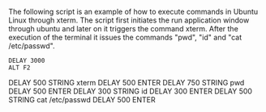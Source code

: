 The following script is an example of how to execute commands in Ubuntu Linux through xterm. The script first initiates the run application window through ubuntu and later on it triggers the command xterm. After the execution of the terminal it issues the commands "pwd", "id" and "cat /etc/passwd".  

    DELAY 3000
    ALT F2
DELAY 500
STRING xterm
DELAY 500
ENTER
DELAY 750 
STRING pwd
DELAY 500
ENTER
DELAY 300
STRING id
DELAY 300
ENTER
DELAY 500
STRING cat /etc/passwd
DELAY 500
ENTER